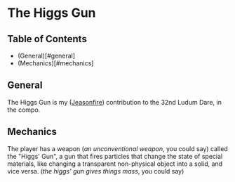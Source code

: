 The Higgs Gun
=============

Table of Contents
-----------------
* (General)[#general]
* (Mechanics)[#mechanics]

General
-------
The Higgs Gun is my ([Jeasonfire](https://jeasonfire.github.io/)) contribution to the 32nd Ludum Dare, in the compo.

Mechanics
---------
The player has a weapon (_an unconventional weapon_, you could say) called the "Higgs' Gun", a gun that fires particles that change the state of special materials, like changing a transparent non-physical object into a solid, and vice versa. (_the higgs' gun gives things mass_, you could say)

